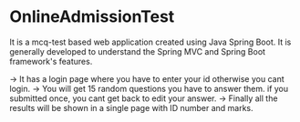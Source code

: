 # OnlineAdmissionTest
It is a mcq-test based web application created using Java Spring Boot. It is generally developed to understand the Spring MVC and Spring Boot framework's features.

-> It has a login page where you have to enter your id otherwise you cant login.
-> You will get 15 random questions you have to answer them. if you submitted once, you cant get back to edit your answer.
-> Finally all the results will be shown in a single page with ID number and marks.
